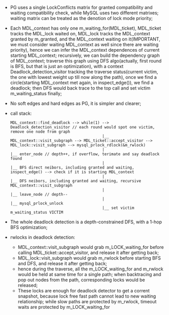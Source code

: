 * PG uses a single LockConflicts matrix for granted compatibility and waiting compatibility
  check, while MySQL uses two different matrixes; waiting matrix can be treated as the denotion
  of lock mode priority;
* Each MDL_context has only one m_waiting_for(MDL_ticket), MDL_ticket tracks the MDL_lock waited
  on, MDL_lock tracks the MDL_context granted by m_granted, and the MDL_context waiting on it(IMPORTANT,
  we must consider waiting MDL_context as well since there are waiting priority), hence we can infer
  the MDL_context dependences of current starting MDL_context; recursively, we can build the dependency
  graph of MDL_context; traverse this graph using DFS algo(actually, first round is BFS, but that is just
  an optimization), with a context Deadlock_detection_visitor tracking the traverse status(current
  victim, the one with lowest weight up till now along the path), once we find a circle(starting
  MDL_context met again, in inspect_edge()), we find a deadlock; then DFS would back trace to the top
  call and set victim m_waiting_status finally;
* No soft edges and hard edges as PG, it is simpler and clearer;
* call stack:

    ```
    MDL_context::find_deadlock --> while(1) --> Deadlock_detection_visitor // each round would spot one victim, remove one node from graph
                                            |__ MDL_context::visit_subgraph --> MDL_ticket::accept_visitor --> MDL_lock::visit_subgraph --> mysql_prlock_rdlock(&m_rwlock)
                                            |                                                                                           |__ enter_node // depth++, if overflow, terimate and say deadlock found
                                            |                                                                                           |__ BFS direct neibors, including granted and waiting, inspect_edge() --> check if it is starting MDL_context
                                            |                                                                                           |__ DFS neibors, including granted and waiting, recursive MDL_context::visit_subgraph
                                            |                                                                                           |__ leave_node // depth--
                                            |                                                                                           |__ mysql_prlock_unlock
                                            |__ set victim m_waiting_status VICTIM
    ```
* The whole deadlock detection is a depth-constrained DFS, with a 1-hop BFS optimization;
* rwlocks in deadlock detection:
  * MDL_context::visit_subgraph would grab m_LOCK_waiting_for before calling MDL_ticket::accept_visitor, and release it after getting back;
  * MDL_lock::visit_subgraph would grab m_rwlock before starting BFS and DFS, and release it after getting back;
  * hence during the traverse, all the m_LOCK_waiting_for and m_rwlock would be held at same time for a single path; when backtracing and
    pop out nodes from the path, corresponding locks would be released;
  * These locks are enough for deadlock detector to get a corrent snapshot, because lock free fast path cannot lead to new waiting relationship;
    while slow paths are protected by m_rwlock, timeout waits are protected by m_LOCK_waiting_for
